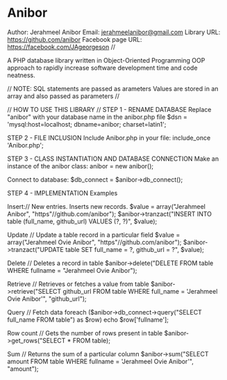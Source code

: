 # Anibor
Author: Jerahmeel Anibor
Email: jerahmeelanibor@gmail.com
Library URL: https://github.com/anibor
Facebook page URL: https://facebook.com/JAgeorgeson
//

A PHP database library written in Object-Oriented Programming OOP approach to rapidly increase software development time and code neatness.

//
NOTE: 
SQL statements are passed as arameters
Values are stored in an array and also passed as parameters
//

//
HOW TO USE THIS LIBRARY
//
STEP 1 - RENAME DATABASE
Replace "anibor" with your database name in the anibor.php file
$dsn = 'mysql:host=localhost; dbname=anibor; charset=latin1';

STEP 2 - FILE INCLUSION
Include Anibor.php in your file: 
include_once 'Anibor.php';

STEP 3 - CLASS INSTANTIATION AND DATABASE CONNECTION
Make an instance of the anibor class:
anibor = new anibor();

Connect to database:
$db_connect = $anibor->db_connect();

STEP 4 - IMPLEMENTATION
Examples

Insert:// New entries. Inserts new records.
$value = array("Jerahmeel Anibor", "https"//github.com/anibor");
$anibor->tranzact("INSERT INTO table (full_name, github_url) VALUES (?, ?)", $value);

Update
// Update a table record in a particular field
$value = array("Jerahmeel Ovie Anibor", "https"//github.com/anibor");
$anibor->tranzact("UPDATE table SET full_name = ?, github_url = ?", $value);

Delete
// Deletes a record in table
$anibor->delete("DELETE FROM table WHERE fullname = "Jerahmeel Ovie Anibor");

Retrieve
// Retrieves or fetches a value from table
$anibor->retrieve("SELECT github_url FROM table WHERE full_name = 'Jerahmeel Ovie Anibor'", "github_url");

Query
// Fetch data
foreach ($anibor->db_connect->query("SELECT full_name FROM table") as $row) echo $row['fullname'];

Row count
// Gets the number of rows present in table
$anibor->get_rows("SELECT * FROM table);

Sum
// Returns the sum of a particular column
$anibor->sum("SELECT amount FROM table WHERE fullname = 'Jerahmeel Ovie Anibor'", "amount");
